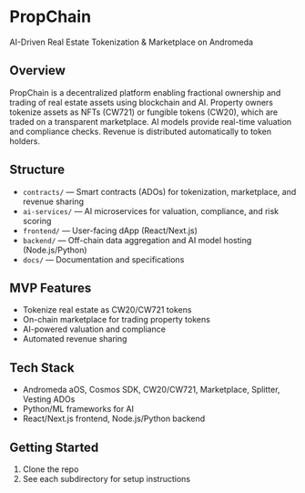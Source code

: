# PropChain

AI-Driven Real Estate Tokenization & Marketplace on Andromeda

## Overview
PropChain is a decentralized platform enabling fractional ownership and trading of real estate assets using blockchain and AI. Property owners tokenize assets as NFTs (CW721) or fungible tokens (CW20), which are traded on a transparent marketplace. AI models provide real-time valuation and compliance checks. Revenue is distributed automatically to token holders.

## Structure
- `contracts/` — Smart contracts (ADOs) for tokenization, marketplace, and revenue sharing
- `ai-services/` — AI microservices for valuation, compliance, and risk scoring
- `frontend/` — User-facing dApp (React/Next.js)
- `backend/` — Off-chain data aggregation and AI model hosting (Node.js/Python)
- `docs/` — Documentation and specifications

## MVP Features
- Tokenize real estate as CW20/CW721 tokens
- On-chain marketplace for trading property tokens
- AI-powered valuation and compliance
- Automated revenue sharing

## Tech Stack
- Andromeda aOS, Cosmos SDK, CW20/CW721, Marketplace, Splitter, Vesting ADOs
- Python/ML frameworks for AI
- React/Next.js frontend, Node.js/Python backend

## Getting Started
1. Clone the repo
2. See each subdirectory for setup instructions
